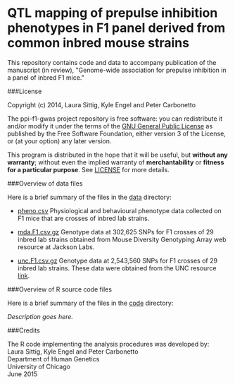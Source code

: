 # QTL mapping of prepulse inhibition phenotypes in F1 panel derived from common inbred mouse strains

This repository contains code and data to accompany publication of the
manuscript (in review), "Genome-wide association for prepulse
inhibition in a panel of inbred F1 mice."

###License

Copyright (c) 2014, Laura Sittig, Kyle Engel and Peter Carbonetto

The ppi-f1-gwas project repository is free software: you can redistribute
it and/or modify it under the terms of the
[GNU General Public License](http://www.gnu.org/licenses/gpl.html) as
published by the Free Software Foundation, either version 3 of the
License, or (at your option) any later version.

This program is distributed in the hope that it will be useful, but
**without any warranty**; without even the implied warranty of
**merchantability** or **fitness for a particular purpose**. See
[LICENSE](LICENSE) for more details.

###Overview of data files

Here is a brief summary of the files in the [data](data) directory:

+ [pheno.csv](data/pheno.csv) Physiological and behavioural phenotype
data collected on F1 mice that are crosses of inbred lab strains.

+ [mda.F1.csv.gz](data/mda.F1.csv.gz) Genotype data at 302,625 SNPs
for F1 crosses of 29 inbred lab strains obtained from Mouse Diversity
Genotyping Array web resource at Jackson Labs.

+ [unc.F1.csv.gz](data/unc.F1.csv.gz) Genotype data at 2,543,560 SNPs
for F1 crosses of 29 inbred lab strains. These data were obtained from
the UNC resource [link](http://csbio.unc.edu/imputation).

###Overview of R source code files

Here is a brief summary of the files in the [code](code) directory:

*Description goes here.*

###Credits

The R code implementing the analysis procedures was developed by:<br>
Laura Sittig, Kyle Engel and Peter Carbonetto<br>
Department of Human Genetics<br>
University of Chicago<br>
June 2015

